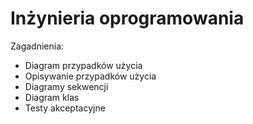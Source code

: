 # Inżynieria oprogramowania

Zagadnienia:
* Diagram przypadków użycia
* Opisywanie przypadków użycia
* Diagramy sekwencji
* Diagram klas
* Testy akceptacyjne
